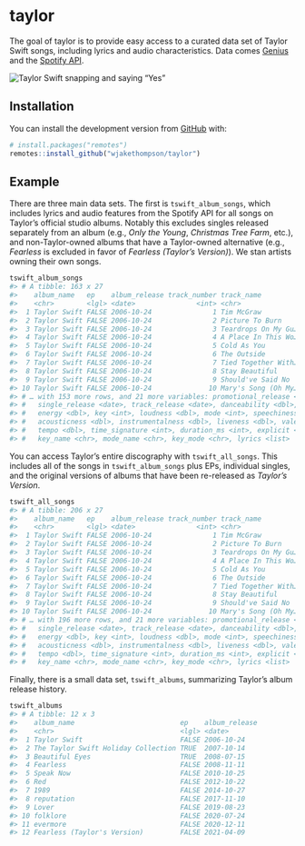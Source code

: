 
<!-- README.md is generated from README.Rmd. Please edit that file -->

# taylor

<!-- badges: start -->
<!-- badges: end -->

The goal of taylor is to provide easy access to a curated data set of
Taylor Swift songs, including lyrics and audio characteristics. Data
comes [Genius](https://genius.com/artists/Taylor-swift) and the [Spotify
API](https://open.spotify.com/artist/06HL4z0CvFAxyc27GXpf02).

![Taylor Swift snapping and saying
“Yes”](https://media.giphy.com/media/2tg4k9pXNcGi7kZ9Pz/giphy.gif)

## Installation

You can install the development version from
[GitHub](https://github.com/) with:

``` r
# install.packages("remotes")
remotes::install_github("wjakethompson/taylor")
```

## Example

There are three main data sets. The first is `tswift_album_songs`, which
includes lyrics and audio features from the Spotify API for all songs on
Taylor’s official studio albums. Notably this excludes singles released
separately from an album (e.g., *Only the Young*, *Christmas Tree Farm*,
etc.), and non-Taylor-owned albums that have a Taylor-owned alternative
(e.g., *Fearless* is excluded in favor of *Fearless (Taylor’s
Version)*). We stan artists owning their own songs.

``` r
tswift_album_songs
#> # A tibble: 163 x 27
#>    album_name   ep    album_release track_number track_name          bonus_track
#>    <chr>        <lgl> <date>               <int> <chr>               <lgl>      
#>  1 Taylor Swift FALSE 2006-10-24               1 Tim McGraw          FALSE      
#>  2 Taylor Swift FALSE 2006-10-24               2 Picture To Burn     FALSE      
#>  3 Taylor Swift FALSE 2006-10-24               3 Teardrops On My Gu… FALSE      
#>  4 Taylor Swift FALSE 2006-10-24               4 A Place In This Wo… FALSE      
#>  5 Taylor Swift FALSE 2006-10-24               5 Cold As You         FALSE      
#>  6 Taylor Swift FALSE 2006-10-24               6 The Outside         FALSE      
#>  7 Taylor Swift FALSE 2006-10-24               7 Tied Together With… FALSE      
#>  8 Taylor Swift FALSE 2006-10-24               8 Stay Beautiful      FALSE      
#>  9 Taylor Swift FALSE 2006-10-24               9 Should've Said No   FALSE      
#> 10 Taylor Swift FALSE 2006-10-24              10 Mary's Song (Oh My… FALSE      
#> # … with 153 more rows, and 21 more variables: promotional_release <date>,
#> #   single_release <date>, track_release <date>, danceability <dbl>,
#> #   energy <dbl>, key <int>, loudness <dbl>, mode <int>, speechiness <dbl>,
#> #   acousticness <dbl>, instrumentalness <dbl>, liveness <dbl>, valence <dbl>,
#> #   tempo <dbl>, time_signature <int>, duration_ms <int>, explicit <lgl>,
#> #   key_name <chr>, mode_name <chr>, key_mode <chr>, lyrics <list>
```

You can access Taylor’s entire discography with `tswift_all_songs`. This
includes all of the songs in `tswift_album_songs` plus EPs, individual
singles, and the original versions of albums that have been re-released
as *Taylor’s Version*.

``` r
tswift_all_songs
#> # A tibble: 206 x 27
#>    album_name   ep    album_release track_number track_name          bonus_track
#>    <chr>        <lgl> <date>               <int> <chr>               <lgl>      
#>  1 Taylor Swift FALSE 2006-10-24               1 Tim McGraw          FALSE      
#>  2 Taylor Swift FALSE 2006-10-24               2 Picture To Burn     FALSE      
#>  3 Taylor Swift FALSE 2006-10-24               3 Teardrops On My Gu… FALSE      
#>  4 Taylor Swift FALSE 2006-10-24               4 A Place In This Wo… FALSE      
#>  5 Taylor Swift FALSE 2006-10-24               5 Cold As You         FALSE      
#>  6 Taylor Swift FALSE 2006-10-24               6 The Outside         FALSE      
#>  7 Taylor Swift FALSE 2006-10-24               7 Tied Together With… FALSE      
#>  8 Taylor Swift FALSE 2006-10-24               8 Stay Beautiful      FALSE      
#>  9 Taylor Swift FALSE 2006-10-24               9 Should've Said No   FALSE      
#> 10 Taylor Swift FALSE 2006-10-24              10 Mary's Song (Oh My… FALSE      
#> # … with 196 more rows, and 21 more variables: promotional_release <date>,
#> #   single_release <date>, track_release <date>, danceability <dbl>,
#> #   energy <dbl>, key <int>, loudness <dbl>, mode <int>, speechiness <dbl>,
#> #   acousticness <dbl>, instrumentalness <dbl>, liveness <dbl>, valence <dbl>,
#> #   tempo <dbl>, time_signature <int>, duration_ms <int>, explicit <lgl>,
#> #   key_name <chr>, mode_name <chr>, key_mode <chr>, lyrics <list>
```

Finally, there is a small data set, `tswift_albums`, summarizing
Taylor’s album release history.

``` r
tswift_albums
#> # A tibble: 12 x 3
#>    album_name                          ep    album_release
#>    <chr>                               <lgl> <date>       
#>  1 Taylor Swift                        FALSE 2006-10-24   
#>  2 The Taylor Swift Holiday Collection TRUE  2007-10-14   
#>  3 Beautiful Eyes                      TRUE  2008-07-15   
#>  4 Fearless                            FALSE 2008-11-11   
#>  5 Speak Now                           FALSE 2010-10-25   
#>  6 Red                                 FALSE 2012-10-22   
#>  7 1989                                FALSE 2014-10-27   
#>  8 reputation                          FALSE 2017-11-10   
#>  9 Lover                               FALSE 2019-08-23   
#> 10 folklore                            FALSE 2020-07-24   
#> 11 evermore                            FALSE 2020-12-11   
#> 12 Fearless (Taylor's Version)         FALSE 2021-04-09
```
